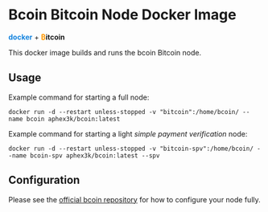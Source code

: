 # Bcoin Bitcoin Node Docker Image

<b style="color: #1383de">docker</b>&nbsp;+&nbsp;<b style="color: #FF9900">₿</b><b>itcoin</b>

This docker image builds and runs the bcoin Bitcoin node.

## Usage

Example command for starting a full node:

    docker run -d --restart unless-stopped -v "bitcoin":/home/bcoin/ --name bcoin aphex3k/bcoin:latest

Example command for starting a light _simple payment verification_ node:

    docker run -d --restart unless-stopped -v "bitcoin-spv":/home/bcoin/ --name bcoin-spv aphex3k/bcoin:latest --spv

## Configuration

Please see the [official bcoin repository](https://github.com/bcoin-org/bcoin/blob/master/docs/configuration.md) for how to configure your node fully.
